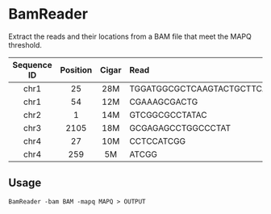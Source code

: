 # BamReader

Extract the reads and their locations from a BAM file that meet the MAPQ threshold.

|Sequence ID|Position|Cigar|Read|
|:-:|:-:|:-:|:-|
|chr1|25|28M|TGGATGGCGCTCAAGTACTGCTTCAAGA|
|chr1|54|12M|CGAAAGCGACTG|
|chr2|1|14M|GTCGGCGCCTATAC|
|chr3|2105|18M|GCGAGAGCCTGGCCCTAT|
|chr4|27|10M|CCTCCATCGG|
|chr4|259|5M|ATCGG|

## Usage

```shell
BamReader -bam BAM -mapq MAPQ > OUTPUT
```
